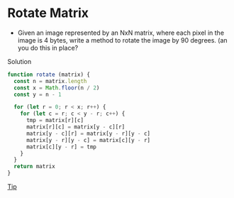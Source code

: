 # Rotate Matrix

-   Given an image represented by an NxN matrix, where each pixel in the image is 4 bytes, write a method to rotate the image by 90 degrees. (an you do this in place?

Solution

```javascript
function rotate (matrix) {
  const n = matrix.length
  const x = Math.floor(n / 2)
  const y = n - 1

  for (let r = 0; r < x; r++) {
    for (let c = r; c < y - r; c++) {
      tmp = matrix[r][c]
      matrix[r][c] = matrix[y - c][r]
      matrix[y - c][r] = matrix[y - r][y - c]
      matrix[y - r][y - c] = matrix[c][y - r]
      matrix[c][y - r] = tmp
    }
  }
  return matrix
}
```

[Tip](https://code.likeagirl.io/rotate-an-2d-matrix-90-degree-clockwise-without-create-another-array-49209ea8b6e6)